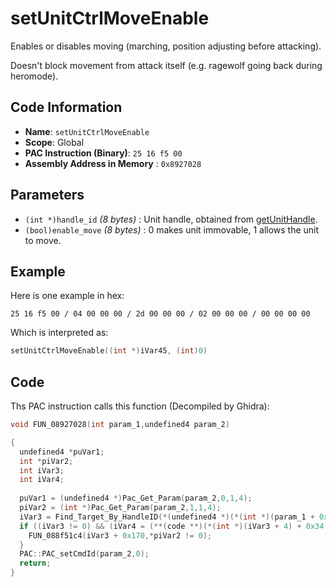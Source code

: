 # setUnitCtrlMoveEnable

Enables or disables moving (marching, position adjusting before attacking).

Doesn't block movement from attack itself (e.g. ragewolf going back during heromode).

## Code Information

- **Name**: `setUnitCtrlMoveEnable`
- **Scope**: Global
- **PAC Instruction (Binary)**: `25 16 f5 00`
- **Assembly Address in Memory** : `0x8927028`

## Parameters

- `(int *)handle_id` *(8 bytes)* : Unit handle, obtained from [getUnitHandle](./getunithandle.md).
- `(bool)enable_move` *(8 bytes)* : 0 makes unit immovable, 1 allows the unit to move.

## Example

Here is one example in hex:

```25 16 f5 00 / 04 00 00 00 / 2d 00 00 00 / 02 00 00 00 / 00 00 00 00```

Which is interpreted as:

```c
setUnitCtrlMoveEnable((int *)iVar45, (int)0)
```

## Code

Ths PAC instruction calls this function (Decompiled by Ghidra):

```c
void FUN_08927028(int param_1,undefined4 param_2)

{
  undefined4 *puVar1;
  int *piVar2;
  int iVar3;
  int iVar4;
  
  puVar1 = (undefined4 *)Pac_Get_Param(param_2,0,1,4);
  piVar2 = (int *)Pac_Get_Param(param_2,1,1,4);
  iVar3 = Find_Target_By_HandleID(*(undefined4 *)(*(int *)(param_1 + 0x10) + 0xe8),*puVar1,1);
  if ((iVar3 != 0) && (iVar4 = (**(code **)(*(int *)(iVar3 + 4) + 0x34))(iVar3), iVar4 == 9)) {
    FUN_088f51c4(iVar3 + 0x170,*piVar2 != 0);
  }
  PAC::PAC_setCmdId(param_2,0);
  return;
}
```

